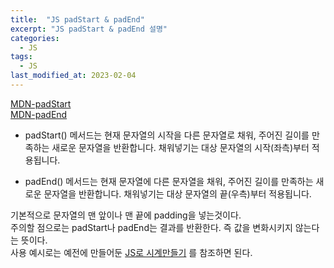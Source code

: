 ```yaml
---
title:  "JS padStart & padEnd"
excerpt: "JS padStart & padEnd 설명"
categories:
  - JS
tags:
  - JS
last_modified_at: 2023-02-04
---
```


[MDN-padStart](https://developer.mozilla.org/ko/docs/Web/JavaScript/Reference/Global_Objects/String/padStart)  
[MDN-padEnd](https://developer.mozilla.org/ko/docs/Web/JavaScript/Reference/Global_Objects/String/padEnd)
  
- padStart() 메서드는 현재 문자열의 시작을 다른 문자열로 채워, 주어진 길이를 만족하는 새로운 문자열을 반환합니다. 채워넣기는 대상 문자열의 시작(좌측)부터 적용됩니다.

- padEnd() 메서드는 현재 문자열에 다른 문자열을 채워, 주어진 길이를 만족하는 새로운 문자열을 반환합니다. 채워넣기는 대상 문자열의 끝(우측)부터 적용됩니다.

기본적으로 문자열의 맨 앞이나 맨 끝에 padding을 넣는것이다.  
주의할 점으로는 padStart나 padEnd는 결과를 반환한다. 즉 값을 변화시키지 않는다는 뜻이다.  
사용 예시로는 예전에 만들어둔 [JS로 시계만들기](https://jsdmas.github.io/js/JS_Clock/) 를 참조하면 된다.  

